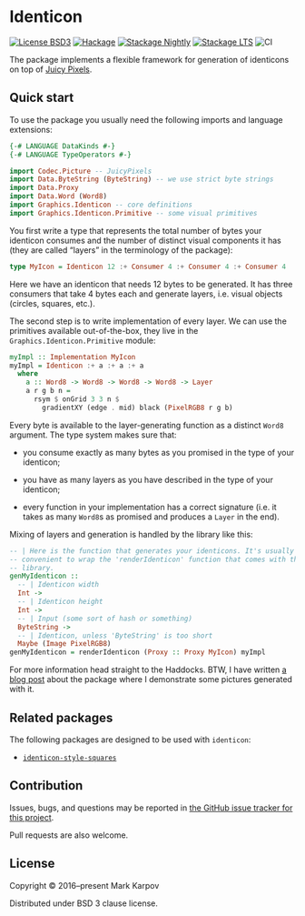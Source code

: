 # Identicon

[![License BSD3](https://img.shields.io/badge/license-BSD3-brightgreen.svg)](http://opensource.org/licenses/BSD-3-Clause)
[![Hackage](https://img.shields.io/hackage/v/identicon.svg?style=flat)](https://hackage.haskell.org/package/identicon)
[![Stackage Nightly](http://stackage.org/package/identicon/badge/nightly)](http://stackage.org/nightly/package/identicon)
[![Stackage LTS](http://stackage.org/package/identicon/badge/lts)](http://stackage.org/lts/package/identicon)
![CI](https://github.com/mrkkrp/identicon/workflows/CI/badge.svg?branch=master)

The package implements a flexible framework for generation of identicons on
top of [Juicy Pixels](https://hackage.haskell.org/package/JuicyPixels).

## Quick start

To use the package you usually need the following imports and language
extensions:

```haskell
{-# LANGUAGE DataKinds #-}
{-# LANGUAGE TypeOperators #-}

import Codec.Picture -- JuicyPixels
import Data.ByteString (ByteString) -- we use strict byte strings
import Data.Proxy
import Data.Word (Word8)
import Graphics.Identicon -- core definitions
import Graphics.Identicon.Primitive -- some visual primitives
```

You first write a type that represents the total number of bytes your
identicon consumes and the number of distinct visual components it has (they
are called “layers” in the terminology of the package):

```haskell
type MyIcon = Identicon 12 :+ Consumer 4 :+ Consumer 4 :+ Consumer 4
```

Here we have an identicon that needs 12 bytes to be generated. It has three
consumers that take 4 bytes each and generate layers, i.e. visual objects
(circles, squares, etc.).

The second step is to write implementation of every layer. We can use the
primitives available out-of-the-box, they live in the
`Graphics.Identicon.Primitive` module:

```haskell
myImpl :: Implementation MyIcon
myImpl = Identicon :+ a :+ a :+ a
  where
    a :: Word8 -> Word8 -> Word8 -> Word8 -> Layer
    a r g b n =
      rsym $ onGrid 3 3 n $
        gradientXY (edge . mid) black (PixelRGB8 r g b)
```

Every byte is available to the layer-generating function as a distinct
`Word8` argument. The type system makes sure that:

* you consume exactly as many bytes as you promised in the type of your
  identicon;

* you have as many layers as you have described in the type of your
  identicon;

* every function in your implementation has a correct signature (i.e. it
  takes as many `Word8`s as promised and produces a `Layer` in the end).

Mixing of layers and generation is handled by the library like this:

```haskell
-- | Here is the function that generates your identicons. It's usually
-- convenient to wrap the 'renderIdenticon' function that comes with the
-- library.
genMyIdenticon ::
  -- | Identicon width
  Int ->
  -- | Identicon height
  Int ->
  -- | Input (some sort of hash or something)
  ByteString ->
  -- | Identicon, unless 'ByteString' is too short
  Maybe (Image PixelRGB8)
genMyIdenticon = renderIdenticon (Proxy :: Proxy MyIcon) myImpl
```

For more information head straight to the Haddocks. BTW, I have
written
[a blog post](https://markkarpov.com/post/the-identicon-package.html) about
the package where I demonstrate some pictures generated with it.

## Related packages

The following packages are designed to be used with `identicon`:

* [`identicon-style-squares`](https://hackage.haskell.org/package/identicon-style-squares)

## Contribution

Issues, bugs, and questions may be reported in [the GitHub issue tracker for
this project](https://github.com/mrkkrp/identicon/issues).

Pull requests are also welcome.

## License

Copyright © 2016–present Mark Karpov

Distributed under BSD 3 clause license.
